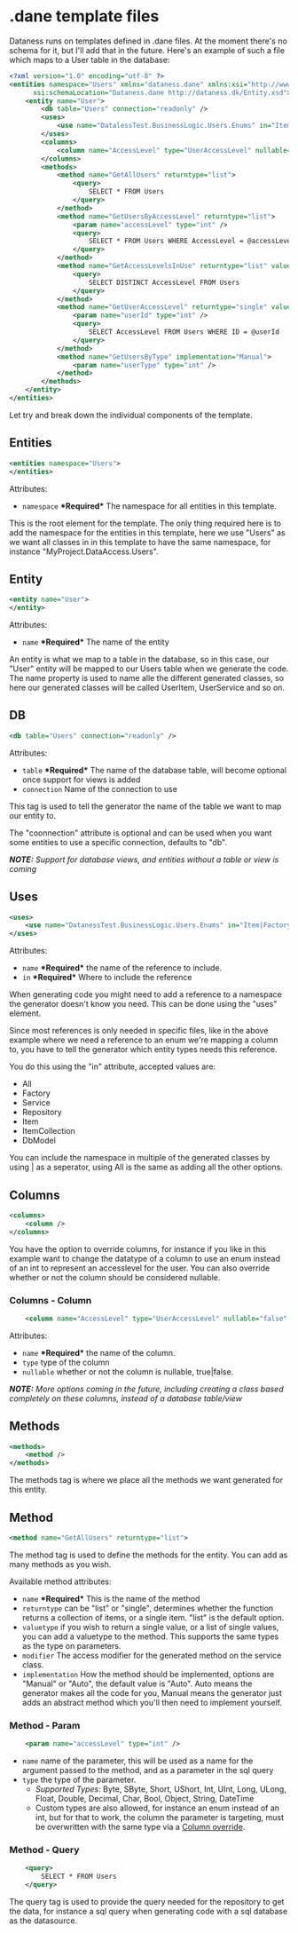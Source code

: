 # .dane template files

Dataness runs on templates defined in .dane files.
At the moment there's no schema for it, but I'll add that in the future.
Here's an example of such a file which maps to a User table in the database:

```xml
<?xml version="1.0" encoding="utf-8" ?>
<entities namespace="Users" xmlns="dataness.dane" xmlns:xsi="http://www.w3.org/2001/XMLSchema-instance" 
	  xsi:schemaLocation="Dataness.dane http://dataness.dk/Entity.xsd">
	<entity name="User">
		<db table="Users" connection="readonly" />
		<uses>
			<use name="DatalessTest.BusinessLogic.Users.Enums" in="Item|Factory|Service" />
		</uses>
		<columns>
			<column name="AccessLevel" type="UserAccessLevel" nullable="false" />
		</columns>
		<methods>
			<method name="GetAllUsers" returntype="list">
				<query>
					SELECT * FROM Users
				</query>
			</method>
			<method name="GetUsersByAccessLevel" returntype="list">
				<param name="accessLevel" type="int" />
				<query>
					SELECT * FROM Users WHERE AccessLevel = @accessLevel
				</query>
			</method>
			<method name="GetAccessLevelsInUse" returntype="list" valuetype="int">
				<query>
					SELECT DISTINCT AccessLevel FROM Users
				</query>
			</method>
			<method name="GetUserAccessLevel" returntype="single" valuetype="int">
				<param name="userId" type="int" />
				<query>
					SELECT AccessLevel FROM Users WHERE ID = @userId
				</query>
			</method>
			<method name="GetUsersByType" implementation="Manual">
				<param name="userType" type="int" />
			</method>
		</methods>
	</entity>
</entities>
```

Let try and break down the individual components of the template.

## Entities
```xml
<entities namespace="Users">
</entities>
```

Attributes:
- `namespace` **\*Required\*** The namespace for all entities in this template.

This is the root element for the template. The only thing required here is to add the namespace for the entities in this template, here we use "Users" as we want all classes in in this template to have the same namespace, for instance "MyProject.DataAccess.Users".

## Entity
```xml
<entity name="User">
</entity>
```

Attributes:
- `name` **\*Required\*** The name of the entity

An entity is what we map to a table in the database, so in this case, our "User" entity will be mapped to our Users table when we generate the code.
The name property is used to name alle the different generated classes, so here our generated classes will be called UserItem, UserService and so on.

## DB

```xml
<db table="Users" connection="readonly" />
```

Attributes:
- `table` **\*Required\*** The name of the database table, will become optional once support for views is added
- `connection` Name of the connection to use

This tag is used to tell the generator the name of the table we want to map our entity to.

The "coonnection" attribute is optional and can be used when you want some entities to use a specific connection, defaults to "db".

_**NOTE:** Support for database views, and entities without a table or view is coming_


## Uses

```xml
<uses>
	<use name="DatanessTest.BusinessLogic.Users.Enums" in="Item|Factory|Service" />
</uses>
```

Attributes:
- `name` **\*Required\*** the name of the reference to include.
- `in` **\*Required\*** Where to include the reference

When generating code you might need to add a reference to a namespace the generator doesn't know you need. This can be done using the "uses" element.

Since most references is only needed in specific files, like in the above example where we need a reference to an enum we're mapping a column to, you have to tell the generator which entity types needs this reference.

You do this using the "in" attribute, accepted values are:
- All
- Factory
- Service
- Repository
- Item
- ItemCollection
- DbModel

You can include the namespace in multiple of the generated classes by using | as a seperator, using All is the same as adding all the other options.

## Columns

```xml
<columns>
	<column />
</columns>	
```
You have the option to override columns, for instance if you like in this example want to change the datatype of a column to use an enum instead of an int to represent an accesslevel for the user.
You can also override whether or not the column should be considered nullable.

### Columns - Column
```xml
	<column name="AccessLevel" type="UserAccessLevel" nullable="false" />
```
Attributes:
- `name` **\*Required\*** the name of the column.
- `type` type of the column
- `nullable` whether or not the column is nullable, true|false.

_**NOTE:** More options coming in the future, including creating a class based completely on these columns, instead of a database table/view_

## Methods
```xml
<methods>
	<method />
</methods>
```

The methods tag is where we place all the methods we want generated for this entity.

## Method
```xml
<method name="GetAllUsers" returntype="list">
```
The method tag is used to define the methods for the entity. You can add as many methods as you wish.

Available method attributes:
- `name` **\*Required\*** This is the name of the method
- `returntype` can be "list" or "single", determines whether the function returns a collection of items, or a single item. "list" is the default option.
- `valuetype` if you wish to return a single value, or a list of single values, you can add a valuetype to the method. This supports the same types as the type on parameters.
- `modifier` The access modifier for the generated method on the service class.
- `implementation` How the method should be implemented, options are "Manual" or "Auto", the default value is "Auto". Auto means the generator makes all the code for you, Manual means the generator just adds an abstract method which you'll then need to implement yourself.

### Method - Param
```xml
	<param name="accessLevel" type="int" />
```
- `name` name of the parameter, this will be used as a name for the argument passed to the method, and as a parameter in the sql query
- `type` the type of the parameter.
	- _Supported Types_: Byte, SByte, Short, UShort, Int, UInt, Long, ULong, Float, Double, Decimal, Char, Bool, Object, String, DateTime
	- Custom types are also allowed, for instance an enum instead of an int, but for that to work, the column the parameter is targeting, must be overwritten with the same type via a [Column override](#columns).

### Method - Query
```xml
	<query>
		SELECT * FROM Users
	</query>
```

The query tag is used to provide the query needed for the repository to get the data, for instance a sql query when generating code with a sql database as the datasource.
